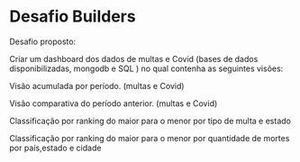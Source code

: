 # Desafio Builders

Desafio proposto:

Criar um dashboard dos dados de multas e Covid (bases de dados disponibilizadas, mongodb e SQL ) no qual contenha as seguintes visões:

Visão acumulada por período. (multas e Covid)

Visão comparativa do período anterior. (multas e Covid)
 
Classificação por ranking do maior para o menor por tipo de multa e estado

Classificação por ranking do maior para o menor por quantidade de mortes por país,estado e cidade
